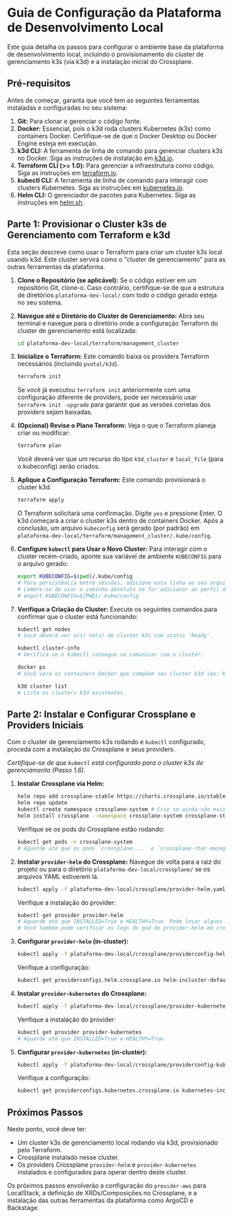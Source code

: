 # Guia de Configuração da Plataforma de Desenvolvimento Local

Este guia detalha os passos para configurar o ambiente base da plataforma de desenvolvimento local, incluindo o provisionamento do cluster de gerenciamento k3s (via k3d) e a instalação inicial do Crossplane.

## Pré-requisitos

Antes de começar, garanta que você tem as seguintes ferramentas instaladas e configuradas no seu sistema:

1.  **Git:** Para clonar e gerenciar o código fonte.
2.  **Docker:** Essencial, pois o k3d roda clusters Kubernetes (k3s) como containers Docker. Certifique-se de que o Docker Desktop ou Docker Engine esteja em execução.
3.  **k3d CLI:** A ferramenta de linha de comando para gerenciar clusters k3s no Docker. Siga as instruções de instalação em [k3d.io](https://k3d.io/#installation).
4.  **Terraform CLI (>= 1.0):** Para gerenciar a infraestrutura como código. Siga as instruções em [terraform.io](https://developer.hashicorp.com/terraform/tutorials/aws-get-started/install-cli).
5.  **kubectl CLI:** A ferramenta de linha de comando para interagir com clusters Kubernetes. Siga as instruções em [kubernetes.io](https://kubernetes.io/docs/tasks/tools/install-kubectl-linux/).
6.  **Helm CLI:** O gerenciador de pacotes para Kubernetes. Siga as instruções em [helm.sh](https://helm.sh/docs/intro/install/).

## Parte 1: Provisionar o Cluster k3s de Gerenciamento com Terraform e k3d

Esta seção descreve como usar o Terraform para criar um cluster k3s local usando k3d. Este cluster servirá como o "cluster de gerenciamento" para as outras ferramentas da plataforma.

1.  **Clone o Repositório (se aplicável):**
    Se o código estiver em um repositório Git, clone-o. Caso contrário, certifique-se de que a estrutura de diretórios `plataforma-dev-local/` com todo o código gerado esteja no seu sistema.

2.  **Navegue até o Diretório do Cluster de Gerenciamento:**
    Abra seu terminal e navegue para o diretório onde a configuração Terraform do cluster de gerenciamento está localizada:
    ```bash
    cd plataforma-dev-local/terraform/management_cluster
    ```

3.  **Inicialize o Terraform:**
    Este comando baixa os providers Terraform necessários (incluindo `pvotal/k3d`).
    ```bash
    terraform init
    ```
    Se você já executou `terraform init` anteriormente com uma configuração diferente de providers, pode ser necessário usar `terraform init -upgrade` para garantir que as versões corretas dos providers sejam baixadas.

4.  **(Opcional) Revise o Plano Terraform:**
    Veja o que o Terraform planeja criar ou modificar:
    ```bash
    terraform plan
    ```
    Você deverá ver que um recurso do tipo `k3d_cluster` e `local_file` (para o kubeconfig) serão criados.

5.  **Aplique a Configuração Terraform:**
    Este comando provisionará o cluster k3d:
    ```bash
    terraform apply
    ```
    O Terraform solicitará uma confirmação. Digite `yes` e pressione Enter. O k3d começará a criar o cluster k3s dentro de containers Docker.
    Após a conclusão, um arquivo `kubeconfig` será gerado (por padrão) em `plataforma-dev-local/terraform/management_cluster/.kube/config`.

6.  **Configure `kubectl` para Usar o Novo Cluster:**
    Para interagir com o cluster recém-criado, aponte sua variável de ambiente `KUBECONFIG` para o arquivo gerado:
    ```bash
    export KUBECONFIG=$(pwd)/.kube/config
    # Para persistência entre sessões, adicione esta linha ao seu arquivo de perfil do shell (ex: ~/.bashrc, ~/.zshrc)
    # Lembre-se de usar o caminho absoluto se for adicionar ao perfil do shell:
    # export KUBECONFIG=${PWD}/.kube/config
    ```

7.  **Verifique a Criação do Cluster:**
    Execute os seguintes comandos para confirmar que o cluster está funcionando:
    ```bash
    kubectl get nodes
    # Você deverá ver o(s) nó(s) do cluster k3s com status 'Ready'.

    kubectl cluster-info
    # Verifica se o kubectl consegue se comunicar com o cluster.

    docker ps
    # Você verá os containers Docker que compõem seu cluster k3d (ex: k3d-management-k3s-server-0, k3d-management-k3s-serverlb).

    k3d cluster list
    # Lista os clusters k3d existentes.
    ```

## Parte 2: Instalar e Configurar Crossplane e Providers Iniciais

Com o cluster de gerenciamento k3s rodando e `kubectl` configurado, proceda com a instalação do Crossplane e seus providers.

*Certifique-se de que `kubectl` está configurado para o cluster k3s de gerenciamento (Passo 1.6).*

1.  **Instalar Crossplane via Helm:**
    ```bash
    helm repo add crossplane-stable https://charts.crossplane.io/stable
    helm repo update
    kubectl create namespace crossplane-system # Crie se ainda não existir
    helm install crossplane --namespace crossplane-system crossplane-stable/crossplane --set args='{--enable-composition-functions}' --wait
    ```
    Verifique se os pods do Crossplane estão rodando:
    ```bash
    kubectl get pods -n crossplane-system
    # Aguarde até que os pods `crossplane-...` e `crossplane-rbac-manager-...` estejam no estado 'Running'.
    ```

2.  **Instalar `provider-helm` do Crossplane:**
    Navegue de volta para a raiz do projeto ou para o diretório `plataforma-dev-local/crossplane/` se os arquivos YAML estiverem lá.
    ```bash
    kubectl apply -f plataforma-dev-local/crossplane/provider-helm.yaml
    ```
    Verifique a instalação do provider:
    ```bash
    kubectl get provider provider-helm
    # Aguarde até que INSTALLED=True e HEALTHY=True. Pode levar alguns minutos.
    # Você também pode verificar os logs do pod do provider-helm em crossplane-system.
    ```

3.  **Configurar `provider-helm` (in-cluster):**
    ```bash
    kubectl apply -f plataforma-dev-local/crossplane/providerconfig-helm-incluster.yaml
    ```
    Verifique a configuração:
    ```bash
    kubectl get providerconfigs.helm.crossplane.io helm-incluster-default
    ```

4.  **Instalar `provider-kubernetes` do Crossplane:**
    ```bash
    kubectl apply -f plataforma-dev-local/crossplane/provider-kubernetes.yaml
    ```
    Verifique a instalação do provider:
    ```bash
    kubectl get provider provider-kubernetes
    # Aguarde até que INSTALLED=True e HEALTHY=True.
    ```

5.  **Configurar `provider-kubernetes` (in-cluster):**
    ```bash
    kubectl apply -f plataforma-dev-local/crossplane/providerconfig-kubernetes-incluster.yaml
    ```
    Verifique a configuração:
    ```bash
    kubectl get providerconfigs.kubernetes.crossplane.io kubernetes-incluster-default
    ```

## Próximos Passos

Neste ponto, você deve ter:
*   Um cluster k3s de gerenciamento local rodando via k3d, provisionado pelo Terraform.
*   Crossplane instalado nesse cluster.
*   Os providers Crossplane `provider-helm` e `provider-kubernetes` instalados e configurados para operar dentro deste cluster.

Os próximos passos envolverão a configuração do `provider-aws` para LocalStack, a definição de XRDs/Composições no Crossplane, e a instalação das outras ferramentas da plataforma como ArgoCD e Backstage.
